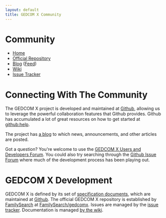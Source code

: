 ```yaml
---
layout: default
title: GEDCOM X Community
---
```


# Community

* [Home](http://www.gedcomx.org/)
* [Official Repository](https://github.com/FamilySearch/gedcomx)
* [Blog](http://www.gedcomx.org/blog.html) ([Feed](http://www.gedcomx.org/feed.xml))
* [Wiki](https://github.com/FamilySearch/gedcomx/wiki)
* [Issue Tracker](https://github.com/FamilySearch/gedcomx/issues)

# Connecting With The Community

The GEDCOM X project is developed and maintained at [Github](https://github.com), allowing us to leverage the powerful
collaboration features that Github provides. Github has accumulated a lot of great resources on how to get started at
[github:help](http://help.github.com/).

The project has [a blog](http://www.gedcomx.org/blog.html) to which news, announcements, and other articles
are posted.

Got a question? You're welcome to use the [GEDCOM X Users and Developers Forum](https://groups.google.com/forum/?fromgroups#!forum/gedcomx).
You could also try searching through the [Github Issue Forum](https://github.com/FamilySearch/gedcomx/issues) where much of
the development process has been playing out.

# GEDCOM X Development

GEDCOM X is defined by its set of [specification documents](Specifications.html), which are maintained at [Github](https://github.com).
The official GEDCOM X repository is established by [FamilySearch](http://familysearch.org) at
[FamilySearch/gedcomx](https://github.com/FamilySearch/gedcomx). Issues are managed by the
[issue tracker](https://github.com/FamilySearch/gedcomx/issues). Documentation is managed
[by the wiki](https://github.com/FamilySearch/gedcomx/wiki).